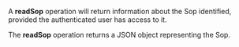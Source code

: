 A **readSop** operation will return information about the Sop identified, provided the authenticated user has access to it.

The **readSop** operation returns a JSON object representing the Sop.
